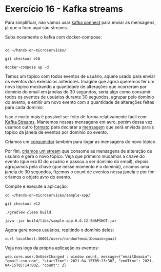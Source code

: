 # Exercício 16 - Kafka streams

Para simplificar, não vamos usar [kafka connect](https://github.com/luizroos/hands-on-microservices/tree/e15) para enviar as mensagens, já que o foco aqui são streams.

Suba novamente o kafka com docker-compose:

```console

cd ~/hands-on-microservices/

git checkout e16

docker-compose up -d
```

Temos um tópico com todos eventos de usuário, aquele usado para enviar os eventos dos exercícios anteriores. Imagine que agora queremos ter um novo tópico mostrando a quantidade de alterações que ocorreram por domínio do email em janelas de 30 segundos, seria algo como consumir todos os eventos de usuários durante 30 segundos, agrupar pelo domínio do evento, e emitir um novo evento com a quantidade de alterações feitas para cada domínio.

Isso e muito mais é possível ser feito de forma relativamente fácil com [Kafka Streams](https://kafka.apache.org/documentation/streams/). Mantemos nossas mensagens em avro, porém dessa vez usamos outro [formato](https://avro.apache.org/docs/current/idl.html) para declarar a [mensagem](sample-app/src/main/avro/EmailDomainChangesCountMessage.avdl) que será enviada para o tópico da janela de eventos por domínio do evento.

Criamos um [consumidor](sample-app/src/main/java/web/core/user/OnUserChanged.java) também para logar as mensagens do novo tópico. 

Por fim, [criamos um stream](sample-app/src/main/java/web/StreamsConfig.java) que consome as mensagens de alteração de usuário e gera o novo tópico. Veja que primeiro mudamos a chave do evento (que era ID do usuário e passou a ser domínio do email), depois agrupamos pela chave (que nesse momento é o domínio), criamos uma janela de 30 segundos, fizemos o count de eventos nessa janela e por fim criamos o objeto avro do evento.

Compile e execute a aplicação:

```console
cd ~/hands-on-microservices/sample-app/

git checkout e12

./gradlew clean build

java -jar build/libs/sample-app-0.0.12-SNAPSHOT.jar
```

Agora gere novos usuários, repitindo o domínio deles:

```console
curl localhost:30001/users/random?emailDomain=gmail
```

Veja nos logs da própria aplicação os eventos:

```console
web.core.user.OnUserChanged : window count, message={"emailDomain": "gmail.com.com", "startTime": 2021-04-15T05:13:30Z, "endTime": 2021-04-15T05:14:00Z, "count": 2}
```